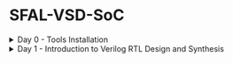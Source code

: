 # SFAL-VSD-SoC
<details>
	<summary>Day 0 - Tools Installation </summary>
	
# Day 0 - Tools Installation
## Yosys
```
$ git clone https://github.com/YosysHQ/yosys.git
$ cd yosys 
$ sudo apt install make (If make is not installed please install it) 
$ sudo apt-get install build-essential clang bison flex \
    libreadline-dev gawk tcl-dev libffi-dev git \
    graphviz xdot pkg-config python3 libboost-system-dev \
    libboost-python-dev libboost-filesystem-dev zlib1g-dev
$ make 
$ sudo make install
```
<img width="800" alt="yosys" src="https://github.com/lhademmor/SFAL-VSD-SoC/blob/main/pictures%20of%20progress/yosys_1st_run.png">

## Iverilog
```
$ sudo apt-get install iverilog
```
<img width="800" alt="iverilog" src="https://github.com/lhademmor/SFAL-VSD-SoC/blob/main/pictures%20of%20progress/iverilog_1st_run.png">

## GTKWave
```
$ sudo apt update
$ sudo apt install gtkwave
```
<img width="800" alt="gtkwave2" src="https://github.com/lhademmor/SFAL-VSD-SoC/blob/main/pictures%20of%20progress/gtkwave_1st_run.png">

<img width="800" alt="gtkwave1" src="https://github.com/lhademmor/SFAL-VSD-SoC/blob/main/pictures%20of%20progress/screen_gtkwave_1st_run.png">
</details>

<details>
<summary>Day 1 - Introduction to Verilog RTL Design and Synthesis</summary>

# Day 1 - Introduction to Verilog RTL Design and Synthesis
## Introduction to open-source simulator Iverilog

Folder structure of the git clone:
- `lib` - will contain sky130 standard cell library
- `my_lib/verilog_models` - will contain standard cell verilog model
- `verilog_files` -contains the lab experiments source files

<img width="800" alt="intro_iverilog" src="https://github.com/lhademmor/SFAL-VSD-SoC/blob/main/pictures%20of%20progress/iVerilog_intro.png">


Example of a design good_mux.v 

```
module good_mux (input i0 , input i1 , input sel , output reg y);
always @ (*)
begin
  if(sel)
    y <= i1;
  else 
    y <= i0;
end
endmodule
```
Example of a testbench tb_good_mux.v 

```
`timescale 1ns / 1ps
module tb_good_mux;
  // Inputs
  reg i0,i1,sel;
  // Outputs
  wire y;

  // Instantiate the Unit Under Test (UUT)
  good_mux uut (
    .sel(sel),
    .i0(i0),
    .i1(i1),
    .y(y)
  );

initial begin
  $dumpfile("tb_good_mux.vcd");
  $dumpvars(0,tb_good_mux);
  // Initialize Inputs
  sel = 0;
  i0 = 0;
  i1 = 0;
  #300 $finish;
end

always #75 sel = ~sel;
always #10 i0 = ~i0;
always #55 i1 = ~i1;
endmodule
```
Command to run the design and testbench
```
$iverilog good_mux.v tb_good_mux.v
```
The output of the iverilog is first an a.out. By running/executing vvp a.out, iverilog dump the vcd file.
...
$vvp a.out
...

<img width="800" alt="lab1-gtkwave" src="https://github.com/lhademmor/SFAL-VSD-SoC/blob/main/pictures%20of%20progress/iverilog_good_mux.png">


## Introduction to GTKWave
gtkwave will be used to generate the waveforms and display in visual format.

Command to view the vcd file in gtkwave 
```
$gtkwave tb_good_mux.vcd
```
The waveform in gtwave is shown below

<img width="800" alt="lab1-gtkwave" src="https://github.com/lhademmor/SFAL-VSD-SoC/blob/main/pictures%20of%20progress/gtkwave_good_mux.png">

## Introduction to Yosys
It is the synthesizer used to convert RTL to netlist.
Netlist should be the same as the Design but represented in the form of standard cells.
The same testbench can be used to verify RTL and Synthesized Netlist.

<img width="800" alt="intro_yosys" src="https://github.com/sukanyasmeher/sfal-vsd/assets/166566124/0920be6f-770d-447d-a2cf-eaf73280539e">

## Introduction to Logic Synthesis

<img width="800" alt="intro_logic_synthesis1" src="https://github.com/sukanyasmeher/sfal-vsd/assets/166566124/d01c7771-7bb7-42cd-b7a1-24472ca61226">

## Lab using Yosys and Sky130 PDKs

<img width="800" alt="yosyslab1" src="https://github.com/lhademmor/SFAL-VSD-SoC/blob/main/pictures%20of%20progress/Yosys Read_Liberty 001.png">

<img width="800" alt="yosyslab1" src="https://github.com/lhademmor/SFAL-VSD-SoC/blob/main/pictures%20of%20progress/Yosys Read_Liberty 002.png">

<img width="800" alt="yosyslab1" src="https://github.com/lhademmor/SFAL-VSD-SoC/blob/main/pictures%20of%20progress/Yosys Read_Liberty 003.png">

<img width="800" alt="yosyslab1" src="https://github.com/lhademmor/SFAL-VSD-SoC/blob/main/pictures%20of%20progress/Yosys Read_Liberty 004.png">

<img width="800" alt="yosyslab1" src="https://github.com/lhademmor/SFAL-VSD-SoC/blob/main/pictures%20of%20progress/Yosys Read_Liberty 005.png">

<img width="800" alt="yosyslab1" src="https://github.com/lhademmor/SFAL-VSD-SoC/blob/main/pictures%20of%20progress/Yosys Read_Liberty 006.png">

<img width="800" alt="yosyslab1" src="https://github.com/lhademmor/SFAL-VSD-SoC/blob/main/pictures%20of%20progress/Yosys Read_Liberty 007.png">

<img width="800" alt="yosyslab1" src="https://github.com/lhademmor/SFAL-VSD-SoC/blob/main/pictures%20of%20progress/Yosys Read_Liberty 008.png">

<img width="800" alt="yosyslab1" src="https://github.com/lhademmor/SFAL-VSD-SoC/blob/main/pictures%20of%20progress/Yosys Read_Liberty 009.png">

<img width="800" alt="yosyslab1" src="https://github.com/lhademmor/SFAL-VSD-SoC/blob/main/pictures%20of%20progress/Yosys Read_Liberty 010.png">

<img width="800" alt="yosyslab1" src="https://github.com/lhademmor/SFAL-VSD-SoC/blob/main/pictures%20of%20progress/Yosys Read_Liberty 011.png">

<img width="800" alt="yosyslab1" src="https://github.com/lhademmor/SFAL-VSD-SoC/blob/main/pictures%20of%20progress/Yosys Read_Liberty 012.png">

<img width="800" alt="yosyslab1" src="https://github.com/lhademmor/SFAL-VSD-SoC/blob/main/pictures%20of%20progress/Yosys Read_Liberty 013.png">

<img width="800" alt="yosyslab1" src="https://github.com/lhademmor/SFAL-VSD-SoC/blob/main/pictures%20of%20progress/Yosys Read_Liberty 014.png">

<img width="800" alt="yosyslab1" src="https://github.com/lhademmor/SFAL-VSD-SoC/blob/main/pictures%20of%20progress/Yosys Read_Liberty 015.png">

<img width="800" alt="yosyslab1" src="https://github.com/lhademmor/SFAL-VSD-SoC/blob/main/pictures%20of%20progress/Yosys Read_Liberty 016.png">

<img width="800" alt="yosyslab1" src="https://github.com/lhademmor/SFAL-VSD-SoC/blob/main/pictures%20of%20progress/Yosys Read_Liberty 017.png">

<img width="800" alt="yosyslab1" src="https://github.com/lhademmor/SFAL-VSD-SoC/blob/main/pictures%20of%20progress/Yosys Read_Liberty 018.png">

<img width="800" alt="yosyslab1" src="https://github.com/lhademmor/SFAL-VSD-SoC/blob/main/pictures%20of%20progress/Yosys Read_Liberty 019.png">

<img width="800" alt="yosyslab1" src="https://github.com/lhademmor/SFAL-VSD-SoC/blob/main/pictures%20of%20progress/Yosys Read_Liberty 020.png">

<img width="800" alt="yosyslab1" src="https://github.com/lhademmor/SFAL-VSD-SoC/blob/main/pictures%20of%20progress/Yosys Read_Liberty 021.png">

<img width="800" alt="yosyslab1" src="https://github.com/lhademmor/SFAL-VSD-SoC/blob/main/pictures%20of%20progress/Yosys Read_Liberty 022.png">

</details>
